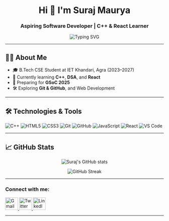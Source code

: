 <h1 align="center">Hi 👋 I'm Suraj Maurya</h1>
<h3 align="center">Aspiring Software Developer | C++ & React Learner</h3>

<p align="center">
  <img src="https://readme-typing-svg.demolab.com?font=Fira+Code&pause=1000&center=true&vCenter=true&width=435&lines=Welcome+to+my+GitHub+Profile!;C%2B%2B+%7C+React+%7C+DSA+Learner;GSoC+2025+Aspiring+Contributor;Always+learning+something+new!" alt="Typing SVG" />
</p>

---

## 🧑‍💻 About Me

- 🎓 B.Tech CSE Student at IET Khandari, Agra (2023–2027)
- 🌱 Currently learning **C++**, **DSA**, and **React**
- 🚀 Preparing for **GSoC 2025** 
- 🛠️ Exploring **Git & GitHub**, and Web Development
  

---

## 🛠️ Technologies & Tools

![C++](https://img.shields.io/badge/C%2B%2B-00599C?style=for-the-badge&logo=c%2B%2B&logoColor=white)
![HTML5](https://img.shields.io/badge/HTML5-E34F26?style=for-the-badge&logo=html5&logoColor=white)
![CSS3](https://img.shields.io/badge/CSS3-1572B6?style=for-the-badge&logo=css3&logoColor=white)
![Git](https://img.shields.io/badge/Git-F05032?style=for-the-badge&logo=git&logoColor=white)
![GitHub](https://img.shields.io/badge/GitHub-181717?style=for-the-badge&logo=github&logoColor=white)
![JavaScript](https://img.shields.io/badge/JavaScript-F7DF1E?style=for-the-badge&logo=javascript&logoColor=black)
![React](https://img.shields.io/badge/React-20232A?style=for-the-badge&logo=react&logoColor=61DAFB)
![VS Code](https://img.shields.io/badge/VS%20Code-007ACC?style=for-the-badge&logo=visual-studio-code&logoColor=white)

---

## 📈 GitHub Stats

<p align="center">
  <img src="https://github-readme-stats.vercel.app/api?username=surajmaurya2004&show_icons=true&theme=tokyonight" alt="Suraj's GitHub stats" />
</p>

<p align="center">
  <img src="https://github-readme-streak-stats.herokuapp.com/?user=surajmaurya2004&theme=tokyonight" alt="GitHub Streak" />
</p>

---

### Connect with me:

<!-- Gmail -->
<a href="mailto:surajmaurya0525@gmail.com" target="_blank">
  <img src="https://img.icons8.com/color/48/000000/gmail-new.png" alt="Gmail" width="40" height="40"/>
</a>

<!-- Twitter -->
<a href="https://x.com/SurajMa56831075" target="_blank">
  <img src="https://img.icons8.com/color/48/000000/twitter--v1.png" alt="Twitter" width="40" height="40"/>
</a>

<!-- LinkedIn -->
<a href="https://www.linkedin.com/in/suraj-maurya-b9603a296" target="_blank">
  <img src="https://img.icons8.com/color/48/000000/linkedin.png" alt="LinkedIn" width="40" height="40"/>
</a>

---







